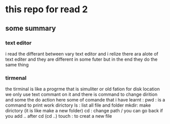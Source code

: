 # this repo for read 2
## some summary
### text editor 
i read the differant between vary text editor and i relize there ara alote of text editer and they are different in some futer but in the end they do the same thing
### tirmenal
the tirminal is like a progrme that is simuliter or old fation for disk location we only use text commant on it and there is command to change dirition and some the do action 
here some of comande that i have learnt :
pwd : is a command to print work dirictory
ls : list all file and folder 
mkdir: make dirictory (it is like make a new folder)
cd : change path / you can go back if you add .. after cd (cd ..) 
touch : to creat a new file 

